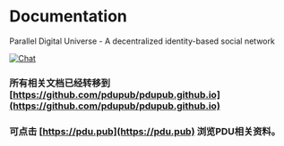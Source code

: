 # Documentation
Parallel Digital Universe - A decentralized identity-based social network

[![Chat](https://img.shields.io/badge/gitter-Docs%20chat-4AB495.svg)](https://gitter.im/pdupub/Welcome)

### 所有相关文档已经转移到[https://github.com/pdupub/pdupub.github.io](https://github.com/pdupub/pdupub.github.io)

### 可点击 [https://pdu.pub](https://pdu.pub) 浏览PDU相关资料。


